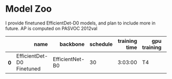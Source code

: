 # Model Zoo

I provide finetuned EfficientDet-D0 models, and plan to include more in future. AP is computed on PASVOC 2012val

<table>
  <thead>
    <tr style="text-align: right;">
      <th></th>
      <th>name</th>
      <th>backbone</th>
      <th>schedule</th>
      <th>training time</th>
      <th>gpu training</th>
      <th>AP@0.5</th>
      <th>AP@0.75</th>
      <th>AP@0.5:0.95</th>
      <th>AP@small</th>
      <th>AP@medium</th>
      <th>AP@large</th>
      <th>url</th>
      <th>size</th>
    </tr>
  </thead>
  <tbody>
    <tr>
      <th>0</th>
      <td>EfficientDet-D0 Finetuned</td>
      <td>EfficientNet-B0</td>
      <td>30</td>
      <td>3:03:00</td>
      <td>T4</td>
      <td><b>67.5<b></td>
      <td>50.1</td>
      <td>47.3</td>
      <td>10.7</td>
      <td>30.2</td>
      <td>59.5</td>
      <td><a href="https://drive.google.com/file/d/1-Pm-eDlvVr0Is4dx1LkcGobhsFIPb4RT/view?usp=share_link">model</a>&nbsp;|&nbsp;<a href="https://drive.google.com/file/d/1-YHYYsRtEyR9uitMui24p0qEyfZxgTKS/view?usp=share_link">logs</a></td>
      <td>474,1 MB</td>
    </tr>
  </tbody>
</table>
